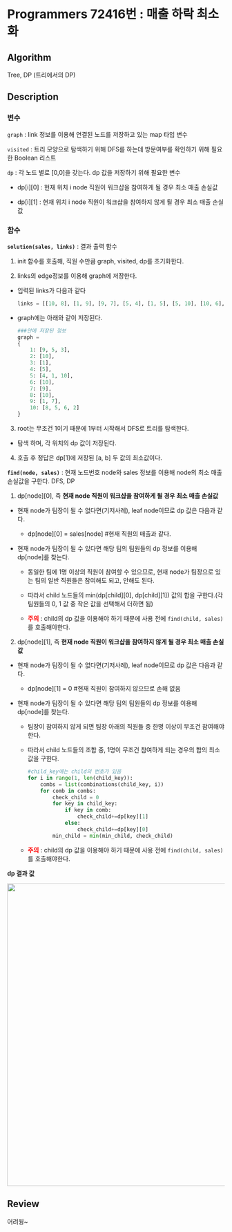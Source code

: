 # Programmers 72416번 : 매출 하락 최소화

## Algorithm

Tree, DP (트리에서의 DP)

## Description

### **변수**
`graph` : link 정보를 이용해 연결된 노드를 저장하고 있는 map 타입 변수

`visited` : 트리 모양으로 탐색하기 위해 DFS를 하는데 방문여부를 확인하기 위해 필요한 Boolean 리스트

`dp` : 각 노드 별로 [0,0]을 갖는다. dp 값을 저장하기 위해 필요한 변수
+ dp[i][0] : 현재 위치 i node 직원이 워크샵을 참여하게 될 경우 최소 매출 손실값

+ dp[i][1] : 현재 위치 i node 직원이 워크샵을 참여하지 않게 될 경우 최소 매출 손실값
### **함수**

**`solution(sales, links)`** : 결과 출력 함수

1. init 함수를 호출해, 직원 수만큼 graph, visited, dp를 초기화한다.

2. links의 edge정보를 이용해 graph에 저장한다.

+ 입력된 links가 다음과 같다
    ```python
    links = [[10, 8], [1, 9], [9, 7], [5, 4], [1, 5], [5, 10], [10, 6], [1, 3], [10, 2]]
    ```
+ graph에는 아래와 같이 저장된다.
    ```python
    ###안에 저장된 정보
    graph = 
    {
        1: [9, 5, 3], 
        2: [10], 
        3: [1], 
        4: [5], 
        5: [4, 1, 10], 
        6: [10], 
        7: [9], 
        8: [10], 
        9: [1, 7], 
        10: [8, 5, 6, 2]
    }
    ```
3. root는 무조건 1이기 때문에 1부터 시작해서 DFS로 트리를 탐색한다.
+ 탐색 하며, 각 위치의 dp 값이 저장된다.

4. 호출 후 정답은 dp[1]에 저장된 [a, b] 두 값의 최소값이다.

**`find(node, sales)`** : 현재 노드번호 node와 sales 정보를 이용해 node의 최소 매출 손실값을 구한다. DFS, DP

1. dp[node][0], 즉 **현재 node 직원이 워크샵을 참여하게 될 경우 최소 매출 손실값**

+ 현재 node가 팀장이 될 수 없다면(기저사례), leaf node이므로 dp 값은 다음과 같다.

    + dp[node][0] = sales[node] #현재 직원의 매출과 같다.

+ 현재 node가 팀장이 될 수 있다면 해당 팀의 팀원들의 dp 정보를 이용해 dp[node]를 찾는다.

    + 동일한 팀에 1명 이상의 직원이 참여할 수 있으므로, 현재 node가 팀장으로 있는 팀의 일반 직원들은 참여해도 되고, 안해도 된다.

    + 따라서 child 노드들의 min(dp[child][0], dp[child][1]) 값의 합을 구한다.(각 팀원들의 0, 1 값 중 작은 값을 선택해서 더하면 됨)

    + <span style="color:red">**주의**</span>  : child의 dp 값을 이용해야 하기 때문에 사용 전에 `find(child, sales)`를 호출해야한다.


2. dp[node][1], 즉 **현재 node 직원이 워크샵을 참여하지 않게 될 경우 최소 매출 손실값**

+ 현재 node가 팀장이 될 수 없다면(기저사례), leaf node이므로 dp 값은 다음과 같다.

    + dp[node][1] = 0 #현재 직원이 참여하지 않으므로 손해 없음

+ 현재 node가 팀장이 될 수 있다면 해당 팀의 팀원들의 dp 정보를 이용해 dp[node]를 찾는다.

    + 팀장이 참여하지 않게 되면 팀장 아래의 직원들 중 한명 이상이 무조건 참여해야 한다.

    + 따라서 child 노드들의 조합 중, 1명이 무조건 참여하게 되는 경우의 합의 최소값을 구한다.

        ```python
        #child_key에는 child의 번호가 있음
        for i in range(1, len(child_key)):
            combs = list(combinations(child_key, i))
            for comb in combs:
                check_child = 0
                for key in child_key:
                    if key in comb:
                        check_child+=dp[key][1]
                    else:
                        check_child+=dp[key][0]
                min_child = min(min_child, check_child)
        
        ```

    + <span style="color:red">**주의**</span>  : child의 dp 값을 이용해야 하기 때문에 사용 전에 `find(child, sales)`를 호출해야한다.


**dp 결과 값**

<img src="https://user-images.githubusercontent.com/33089715/111898796-74c2f680-8a6b-11eb-824d-e6d11ee657d5.png" width="700">


## Review

어려웡~